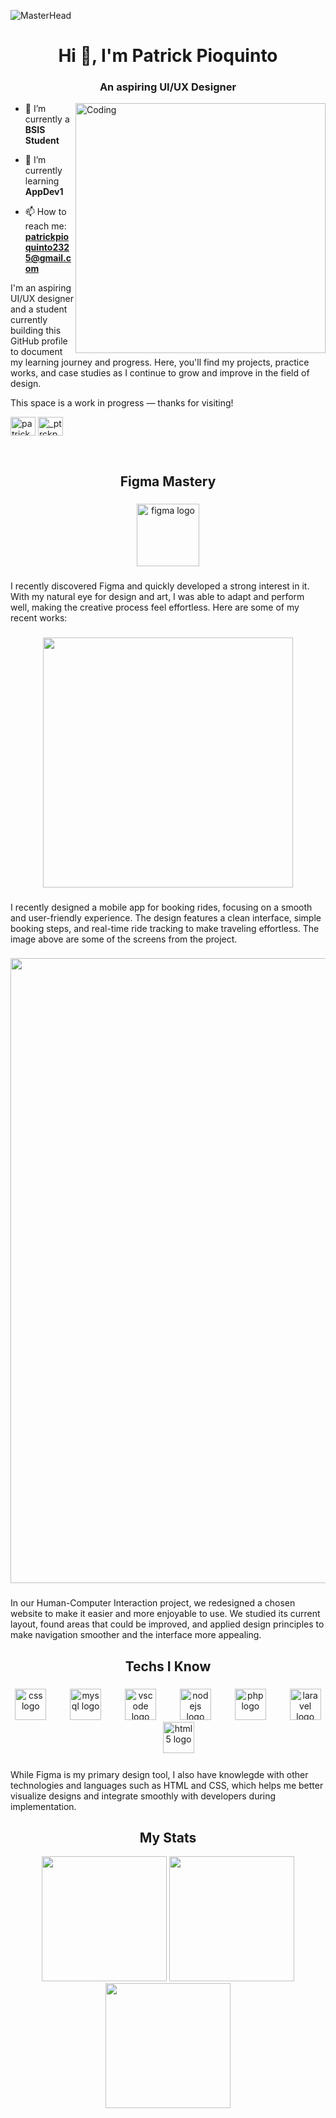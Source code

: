 ![MasterHead](https://i.postimg.cc/prnSsh3B/uiuxbanner.gif)
<h1 align="center">Hi 👋, I'm   Patrick Pioquinto</h1>

<h3 align="center">An aspiring UI/UX Designer</h3>
<img align="right" alt="Coding" width="400" src="https://media2.giphy.com/media/v1.Y2lkPTc5MGI3NjExMGZhdnFoNmlob3Awd2UxOG5pMW4xaW9nNTBjZmN5NzFtMmx1ZmxieiZlcD12MV9pbnRlcm5hbF9naWZfYnlfaWQmY3Q9Zw/qgQUggAC3Pfv687qPC/giphy.gif">

- 🔭 I’m currently a **BSIS Student**

- 🌱 I’m currently learning **AppDev1**

- 📫 How to reach me: **patrickpioquinto2325@gmail.com**

I'm an aspiring UI/UX designer and a student currently building this GitHub profile to document my learning journey and progress. Here, you'll find my projects, practice works, and case studies as I continue to grow and improve in the field of design.

This space is a work in progress — thanks for visiting!
<p align="left">
<a href="https://fb.com/patrickpioquinto23" target="blank"><img align="center" src="https://raw.githubusercontent.com/rahuldkjain/github-profile-readme-generator/master/src/images/icons/Social/facebook.svg" alt="patrickpioquinto23" height="30" width="40" /></a>
<a href="https://instagram.com/_ptrckpqnt" target="blank"><img align="center" src="https://raw.githubusercontent.com/rahuldkjain/github-profile-readme-generator/master/src/images/icons/Social/instagram.svg" alt="_ptrckpqnt" height="30" width="40" /></a>
</p>

<br clear="both">

<h2 align="center">Figma Mastery</h2>

###

<div align="center">
  <img src="https://cdn.jsdelivr.net/gh/devicons/devicon/icons/figma/figma-original.svg" height="100" alt="figma logo"  />
</div>

###

<p align="left">I recently discovered Figma and quickly developed a strong interest in it. With my natural eye for design and art, I was able to adapt and perform well, making the creative process feel effortless. Here are some of my recent works:</p>

###

<div align="center">
  <img height="400" src="https://i.postimg.cc/gjQCd9Cm/screens.jpg"  />
</div>

###

<p align="left">I recently designed a mobile app for booking rides, focusing on a smooth and user-friendly experience. The design features a clean interface, simple booking steps, and real-time ride tracking to make traveling effortless. The image above are some of the screens from the project.</p>

###

<div align="center">
  <img height="1000" src="https://i.postimg.cc/FsPMhSQD/image.png"  />
</div>

###

<p align="left">In our Human-Computer Interaction project, we redesigned a chosen website to make it easier and more enjoyable to use. We studied its current layout, found areas that could be improved, and applied design principles to make navigation smoother and the interface more appealing.</p>


###

<h2 align="center">Techs I Know</h2>

###

<div align="center">
  <img src="https://cdn.jsdelivr.net/gh/devicons/devicon/icons/css3/css3-original.svg" height="50" alt="css logo"  />
  <img width="30" />
  <img src="https://cdn.jsdelivr.net/gh/devicons/devicon/icons/mysql/mysql-original.svg" height="50" alt="mysql logo"  />
  <img width="30" />
  <img src="https://cdn.jsdelivr.net/gh/devicons/devicon/icons/vscode/vscode-original.svg" height="50" alt="vscode logo"  />
  <img width="30" />
  <img src="https://cdn.jsdelivr.net/gh/devicons/devicon/icons/nodejs/nodejs-original.svg" height="50" alt="nodejs logo"  />
  <img width="30" />
  <img src="https://cdn.jsdelivr.net/gh/devicons/devicon/icons/php/php-original.svg" height="50" alt="php logo"  />
  <img width="30" />
  <img src="https://cdn.jsdelivr.net/gh/devicons/devicon/icons/laravel/laravel-original.svg" height="50" alt="laravel logo"  />
  <img width="30" />
  <img src="https://cdn.jsdelivr.net/gh/devicons/devicon/icons/html5/html5-original.svg" height="50" alt="html5 logo"  />
</div>

###

<p align="left">While Figma is my primary design tool, I also have knowlegde with other technologies and languages such as HTML and CSS, which helps me better visualize designs and integrate smoothly with developers during implementation.</p>

###

<h2 align="center">My Stats</h2>

<div align="center">

  <img src="https://github-readme-stats.vercel.app/api?username=ptrckpqnt&theme=dark&hide_border=false&include_all_commits=false&count_private=false" height="200" />
  <img src="https://nirzak-streak-stats.vercel.app/?user=ptrckpqnt&theme=dark&hide_border=false" height="200" />
  <img src="https://github-contributor-stats.vercel.app/api?username=ptrckpqnt&limit=5&theme=dark&combine_all_yearly_contributions=true" height="200" />

</div>




